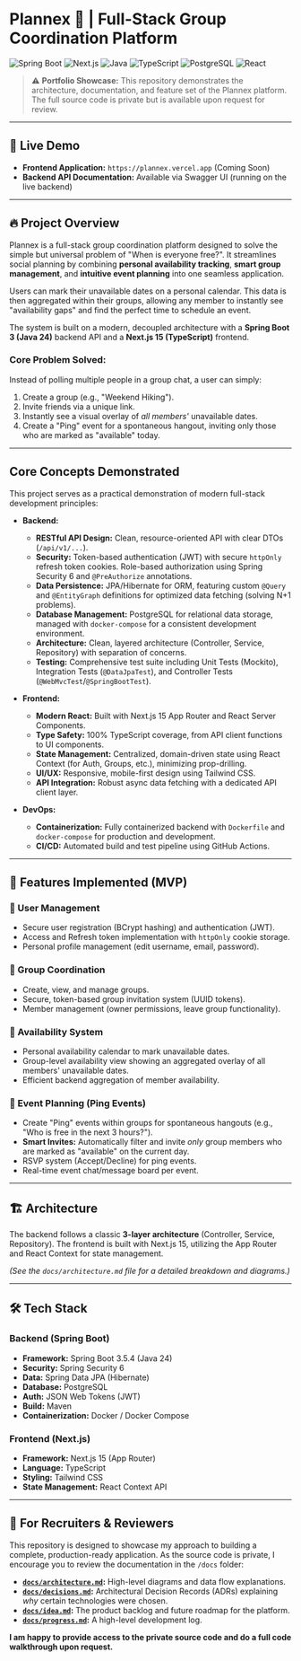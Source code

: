 # Plannex 📅 | Full-Stack Group Coordination Platform

![Spring Boot](https://img.shields.io/badge/Spring%20Boot-6DB33F?style=for-the-badge&logo=springboot&logoColor=white)
![Next.js](https://img.shields.io/badge/Next.js-000000?style=for-the-badge&logo=nextdotjs&logoColor=white)
![Java](https://img.shields.io/badge/Java-ED8B00?style=for-the-badge&logo=java&logoColor=white)
![TypeScript](https://img.shields.io/badge/TypeScript-007ACC?style=for-the-badge&logo=typescript&logoColor=white)
![PostgreSQL](https://img.shields.io/badge/PostgreSQL-336791?style=for-the-badge&logo=postgresql&logoColor=white)
![React](https://img.shields.io/badge/React-20232A?style=for-the-badge&logo=react&logoColor=61DAFB)

> ⚠️ **Portfolio Showcase:** This repository demonstrates the architecture, documentation, and feature set of the Plannex platform. The full source code is private but is available upon request for review.

---

## 🚀 Live Demo

* **Frontend Application:** `https://plannex.vercel.app` (Coming Soon)
* **Backend API Documentation:** Available via Swagger UI (running on the live backend)

---

## 🔥 Project Overview

Plannex is a full-stack group coordination platform designed to solve the simple but universal problem of "When is everyone free?". It streamlines social planning by combining **personal availability tracking**, **smart group management**, and **intuitive event planning** into one seamless application.

Users can mark their unavailable dates on a personal calendar. This data is then aggregated within their groups, allowing any member to instantly see "availability gaps" and find the perfect time to schedule an event.

The system is built on a modern, decoupled architecture with a **Spring Boot 3 (Java 24)** backend API and a **Next.js 15 (TypeScript)** frontend.

### Core Problem Solved:

Instead of polling multiple people in a group chat, a user can simply:
1.  Create a group (e.g., "Weekend Hiking").
2.  Invite friends via a unique link.
3.  Instantly see a visual overlay of *all members'* unavailable dates.
4.  Create a "Ping" event for a spontaneous hangout, inviting only those who are marked as "available" today.

---

## Core Concepts Demonstrated

This project serves as a practical demonstration of modern full-stack development principles:

* **Backend:**
    * **RESTful API Design:** Clean, resource-oriented API with clear DTOs (`/api/v1/...`).
    * **Security:** Token-based authentication (JWT) with secure `httpOnly` refresh token cookies. Role-based authorization using Spring Security 6 and `@PreAuthorize` annotations.
    * **Data Persistence:** JPA/Hibernate for ORM, featuring custom `@Query` and `@EntityGraph` definitions for optimized data fetching (solving N+1 problems).
    * **Database Management:** PostgreSQL for relational data storage, managed with `docker-compose` for a consistent development environment.
    * **Architecture:** Clean, layered architecture (Controller, Service, Repository) with separation of concerns.
    * **Testing:** Comprehensive test suite including Unit Tests (Mockito), Integration Tests (`@DataJpaTest`), and Controller Tests (`@WebMvcTest`/`@SpringBootTest`).

* **Frontend:**
    * **Modern React:** Built with Next.js 15 App Router and React Server Components.
    * **Type Safety:** 100% TypeScript coverage, from API client functions to UI components.
    * **State Management:** Centralized, domain-driven state using React Context (for Auth, Groups, etc.), minimizing prop-drilling.
    * **UI/UX:** Responsive, mobile-first design using Tailwind CSS.
    * **API Integration:** Robust async data fetching with a dedicated API client layer.

* **DevOps:**
    * **Containerization:** Fully containerized backend with `Dockerfile` and `docker-compose` for production and development.
    * **CI/CD:** Automated build and test pipeline using GitHub Actions.

---

## 🚀 Features Implemented (MVP)

### 👤 User Management
* Secure user registration (BCrypt hashing) and authentication (JWT).
* Access and Refresh token implementation with `httpOnly` cookie storage.
* Personal profile management (edit username, email, password).

### 👥 Group Coordination
* Create, view, and manage groups.
* Secure, token-based group invitation system (UUID tokens).
* Member management (owner permissions, leave group functionality).

### 📅 Availability System
* Personal availability calendar to mark unavailable dates.
* Group-level availability view showing an aggregated overlay of all members' unavailable dates.
* Efficient backend aggregation of member availability.

### 🎉 Event Planning (Ping Events)
* Create "Ping" events within groups for spontaneous hangouts (e.g., "Who is free in the next 3 hours?").
* **Smart Invites:** Automatically filter and invite *only* group members who are marked as "available" on the current day.
* RSVP system (Accept/Decline) for ping events.
* Real-time event chat/message board per event.

---

## 🏗️ Architecture

The backend follows a classic **3-layer architecture** (Controller, Service, Repository). The frontend is built with Next.js 15, utilizing the App Router and React Context for state management.

*(See the `docs/architecture.md` file for a detailed breakdown and diagrams.)*

---

## 🛠️ Tech Stack

### **Backend (Spring Boot)**
* **Framework:** Spring Boot 3.5.4 (Java 24)
* **Security:** Spring Security 6
* **Data:** Spring Data JPA (Hibernate)
* **Database:** PostgreSQL
* **Auth:** JSON Web Tokens (JWT)
* **Build:** Maven
* **Containerization:** Docker / Docker Compose

### **Frontend (Next.js)**
* **Framework:** Next.js 15 (App Router)
* **Language:** TypeScript
* **Styling:** Tailwind CSS
* **State Management:** React Context API

---

## 🚦 For Recruiters & Reviewers

This repository is designed to showcase my approach to building a complete, production-ready application. As the source code is private, I encourage you to review the documentation in the `/docs` folder:

* **[`docs/architecture.md`](docs/architecture.md):** High-level diagrams and data flow explanations.
* **[`docs/decisions.md`](docs/decisions.md):** Architectural Decision Records (ADRs) explaining *why* certain technologies were chosen.
* **[`docs/idea.md`](docs/idea.md):** The product backlog and future roadmap for the platform.
* **[`docs/progress.md`](docs/progress.md):** A high-level development log.

**I am happy to provide access to the private source code and do a full code walkthrough upon request.**
